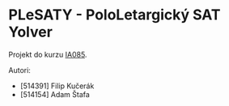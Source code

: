 # PLeSATY - PoloLetargický SAT Yolver

Projekt do kurzu [IA085](https://is.muni.cz/auth/predmet/fi/jaro2024/IA085).

Autori: 

- [514391] Filip Kučerák
- [514154] Adam Štafa
